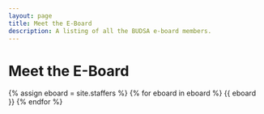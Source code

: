 ```yaml
---
layout: page
title: Meet the E-Board
description: A listing of all the BUDSA e-board members.
---
```


# Meet the E-Board

{% assign eboard = site.staffers %}
{% for eboard in eboard %}
{{ eboard }}
{% endfor %}

